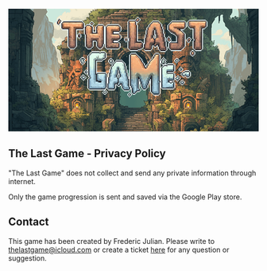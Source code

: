 ![](banner_with_title.png)

## The Last Game - Privacy Policy
"The Last Game" does not collect and send any private information through internet.

Only the game progression is sent and saved via the Google Play store.

## Contact
This game has been created by Frederic Julian. Please write to [thelastgame@icloud.com](mailto:thelastgame@icloud.com) or create a ticket [here](https://github.com/FredJul/TheLastGame-Support/issues/new) for any question or suggestion.
